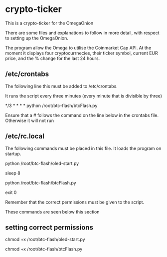 # crypto-ticker

This is a crypto-ticker for the OmegaOnion

There are some files and explanations to follow in more detail, with respect to setting up the OmegaOnion. 

The program allow the Omega to utilise the Coinmarket Cap API. At the moment it displays four cryptocurrnecies, their ticker symbol, current EUR price, and the % change for the last 24 hours. 

## /etc/crontabs

The following line this must be added to /etc/crontabs. 

It runs the script every three minutes (every minute that is divisible by three)

*/3 * * * * python /root/btc-flash/btcFlash.py

Ensure that a # follows the command on the line below in the crontabs file. 
Otherwise it will not run

## /etc/rc.local 

The following commands must be placed in this file. It loads the program on startup. 

python /root/btc-flash/oled-start.py

sleep 8

python /root/btc-flash/btcFlash.py

exit 0

Remember that the correct permissions must be given to the script. 

These commands are seen below this section

## setting correct permissions

chmod +x /root/btc-flash/oled-start.py

chmod +x /root/btc-flash/btcFlash.py